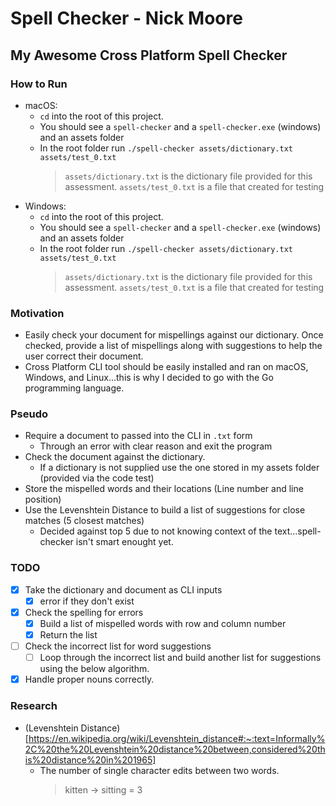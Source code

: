 # Spell Checker - Nick Moore
## My Awesome Cross Platform Spell Checker

### How to Run
- macOS:
    + `cd` into the root of this project.
    + You should see a `spell-checker` and a `spell-checker.exe` (windows) and an assets folder
    + In the root folder run `./spell-checker assets/dictionary.txt assets/test_0.txt`
        > `assets/dictionary.txt` is the dictionary file provided for this assessment.
        > `assets/test_0.txt` is a file that created for testing
- Windows:
    + `cd` into the root of this project.
    + You should see a `spell-checker` and a `spell-checker.exe` (windows) and an assets folder
    + In the root folder run `./spell-checker assets/dictionary.txt assets/test_0.txt`
        > `assets/dictionary.txt` is the dictionary file provided for this assessment.
        > `assets/test_0.txt` is a file that created for testing

### Motivation
- Easily check your document for mispellings against our dictionary. Once checked, provide a list of mispellings along with suggestions to help the user correct their document.
- Cross Platform CLI tool should be easily installed and ran on macOS, Windows, and Linux...this is why I decided to go with the Go programming language.

### Pseudo
- Require a document to passed into the CLI in `.txt` form
    + Through an error with clear reason and exit the program
- Check the document against the dictionary.
    + If a dictionary is not supplied use the one stored in my assets folder (provided via the code test)
- Store the mispelled words and their locations (Line number and line position)
- Use the Levenshtein Distance to build a list of suggestions for close matches (5 closest matches)
    - Decided against top 5 due to not knowing context of the text...spell-checker isn't smart enought yet.

### TODO
- [x] Take the dictionary and document as CLI inputs
    - [x] error if they don't exist
- [x] Check the spelling for errors
    - [x] Build a list of mispelled words with row and column number
    - [x] Return the list
- [ ] Check the incorrect list for word suggestions
    - [ ] Loop through the incorrect list and build another list for suggestions using the below algorithm.
- [x] Handle proper nouns correctly.

### Research
- (Levenshtein Distance)[https://en.wikipedia.org/wiki/Levenshtein_distance#:~:text=Informally%2C%20the%20Levenshtein%20distance%20between,considered%20this%20distance%20in%201965]
    + The number of single character edits between two words.
        > kitten -> sitting = 3
